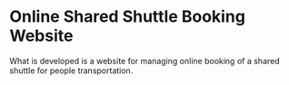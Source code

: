 # Online Shared Shuttle Booking Website
What is developed is a website for managing online booking of a shared shuttle for people transportation.
